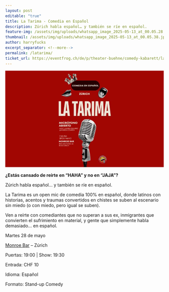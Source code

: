 ```yaml
---
layout: post
editable: "true"
title: La Tarima - Comedia en Español
description: Zúrich habla español… y también se ríe en español.
feature-img: /assets/img/uploads/whatsapp_image_2025-05-13_at_00.05.28.jpeg
thumbnail: /assets/img/uploads/whatsapp_image_2025-05-13_at_00.05.38.jpeg
author: harryfucks
excerpt_separator: <!--more-->
permalink: /latarima/
ticket_url: https://eventfrog.ch/de/p/theater-buehne/comedy-kabarett/la-tarima-comedia-en-espanol-7353122271572033043.html
---
```

![La Tarima - Comedia en Español](/assets/img/uploads/whatsapp_image_2025-05-13_at_00.05.28.jpeg "La Tarima - Comedia en Español")

**¿Estás cansado de reírte en “HAHA” y no en “JAJA”?**

Zúrich habla español… y también se ríe en español.

La Tarima es un open mic de comedia 100% en español, donde latinos con historias, acentos y traumas convertidos en chistes se suben al escenario sin miedo (o con miedo, pero igual se suben).

Ven a reírte con comediantes que no superan a sus ex, inmigrantes que convierten el sufrimiento en material, y gente que simplemente habla demasiado… en español.

Martes 28 de mayo

[Monroe Bar](https://maps.app.goo.gl/wX2ynKFeEf3Ca9W67) – Zúrich

Puertas: 19:00 | Show: 19:30

Entrada: CHF 10

Idioma: Español

Formato: Stand-up Comedy
